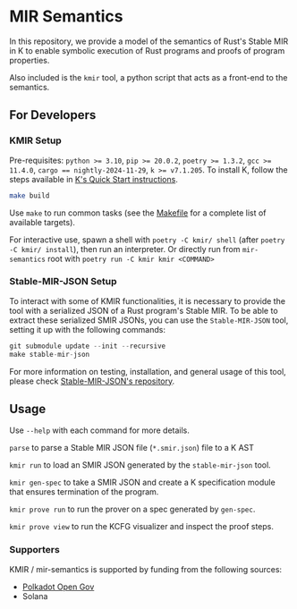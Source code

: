 # MIR Semantics

In this repository, we provide a model of the semantics of Rust's Stable MIR in K to enable symbolic execution of Rust programs and proofs of program properties.

Also included is the `kmir` tool, a python script that acts as a front-end to the semantics.


## For Developers

### KMIR Setup

Pre-requisites: `python >= 3.10`, `pip >= 20.0.2`, `poetry >= 1.3.2`, `gcc >= 11.4.0`, `cargo == nightly-2024-11-29`, `k >= v7.1.205`. To install K, follow the steps available in [K's Quick Start instructions](https://github.com/runtimeverification/k?tab=readme-ov-file#quick-start). 

```bash
make build
```

Use `make` to run common tasks (see the [Makefile](Makefile) for a complete list of available targets).

For interactive use, spawn a shell with `poetry -C kmir/ shell` (after `poetry -C kmir/ install`), then run an interpreter. Or directly run from `mir-semantics` root with `poetry run -C kmir kmir <COMMAND>`

### Stable-MIR-JSON Setup

To interact with some of KMIR functionalities, it is necessary to provide the tool with a serialized JSON of a Rust program's Stable MIR. To be able to extract these serialized SMIR JSONs, you can use the `Stable-MIR-JSON` tool, setting it up with the following commands:

```Rust
git submodule update --init --recursive
make stable-mir-json
```

For more information on testing, installation, and general usage of this tool, please check [Stable-MIR-JSON's repository](https://github.com/runtimeverification/stable-mir-json/).

## Usage

Use `--help` with each command for more details.

`parse` to parse a Stable MIR JSON file (`*.smir.json`) file to a K AST

`kmir run` to load an SMIR JSON generated by the `stable-mir-json` tool.

`kmir gen-spec` to take a SMIR JSON and create a K specification module that ensures termination of the program.

`kmir prove run` to run the prover on a spec generated by `gen-spec`.

`kmir prove view` to run the KCFG visualizer and inspect the proof steps.

### Supporters

KMIR / mir-semantics is supported by funding from the following sources:
- [Polkadot Open Gov](https://polkadot.subsquare.io/referenda/749)
- Solana
